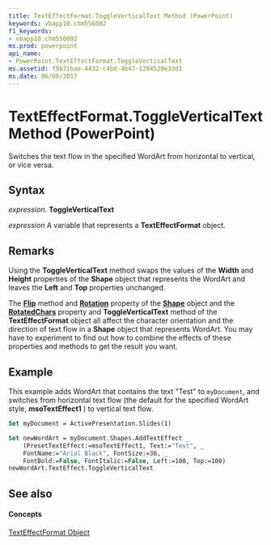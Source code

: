 ```yaml
---
title: TextEffectFormat.ToggleVerticalText Method (PowerPoint)
keywords: vbapp10.chm556002
f1_keywords:
- vbapp10.chm556002
ms.prod: powerpoint
api_name:
- PowerPoint.TextEffectFormat.ToggleVerticalText
ms.assetid: f9b71bae-4432-c4bd-4b47-1294520e33d1
ms.date: 06/08/2017
---
```



# TextEffectFormat.ToggleVerticalText Method (PowerPoint)

Switches the text flow in the specified WordArt from horizontal to vertical, or vice versa.


## Syntax

 _expression_. **ToggleVerticalText**

 _expression_ A variable that represents a **TextEffectFormat** object.


## Remarks

Using the **ToggleVerticalText** method swaps the values of the **Width** and **Height** properties of the **Shape** object that represents the WordArt and leaves the **Left** and **Top** properties unchanged.

The **[Flip](shape-flip-method-powerpoint.md)** method and **[Rotation](shape-rotation-property-powerpoint.md)** property of the **[Shape](shape-object-powerpoint.md)** object and the **[RotatedChars](texteffectformat-rotatedchars-property-powerpoint.md)** property and **ToggleVerticalText** method of the **TextEffectFormat** object all affect the character orientation and the direction of text flow in a **Shape** object that represents WordArt. You may have to experiment to find out how to combine the effects of these properties and methods to get the result you want.


## Example

This example adds WordArt that contains the text "Test" to  `myDocument`, and switches from horizontal text flow (the default for the specified WordArt style, **msoTextEffect1** ) to vertical text flow.


```vb
Set myDocument = ActivePresentation.Slides(1)

Set newWordArt = myDocument.Shapes.AddTextEffect _
    (PresetTextEffect:=msoTextEffect1, Text:="Test", _
    FontName:="Arial Black", FontSize:=36, _
    FontBold:=False, FontItalic:=False, Left:=100, Top:=100)
newWordArt.TextEffect.ToggleVerticalText
```


## See also


#### Concepts


[TextEffectFormat Object](texteffectformat-object-powerpoint.md)

